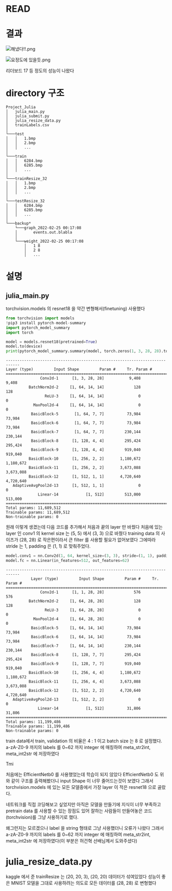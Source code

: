 # READ

# 결과

![해냈다!!.png](READ%2025ac3/%ED%95%B4%EB%83%88%EB%8B%A4!!.png)

![요정도에 있을듯.png](READ%2025ac3/%EC%9A%94%EC%A0%95%EB%8F%84%EC%97%90_%EC%9E%88%EC%9D%84%EB%93%AF.png)

리더보드 17 등 정도의 성능이 나왔다

# directory 구조

```
Project_Julia
│   julia_main.py
│   julia_submit.py
│   julia_resize_data.py
│   trainLabels.csv
│
└───test
│   │   1.bmp
│   │   2.bmp
│   │   ...   
│   
└───train
│   │   6284.bmp
│   │   6285.bmp
│   │   ...
│   
└───trainResize_32
│   │   1.bmp
│   │   2.bmp
│   │   ...   
│   
└───testResize_32
│   │   6284.bmp
│   │   6285.bmp
│   │   ...
│
└───backup*
    └───graph_2022-02-25 00:17:08
    │       events.out.blabla  
    │
    └───weight_2022-02-25 00:17:08
        │   1 8
        │   2 8
        │   ...
```

# 설명

## julia_main.py

torchvision.models 의 resnet18 을 약간 변형해서(finetuning) 사용했다

```python
from torchvision import models
!pip3 install pytorch-model-summary
import pytorch_model_summary
import torch

model = models.resnet18(pretrained=True)
model.to(device)
print(pytorch_model_summary.summary(model, torch.zeros(1, 3, 28, 28).to(device), show_input=True))
```

```
----------------------------------------------------------------------------
Layer (type)         Input Shape         Param #     Tr. Param #
============================================================================
               Conv2d-1      [1, 3, 28, 28]           9,408           9,408
          BatchNorm2d-2     [1, 64, 14, 14]             128             128
                 ReLU-3     [1, 64, 14, 14]               0               0
            MaxPool2d-4     [1, 64, 14, 14]               0               0
           BasicBlock-5       [1, 64, 7, 7]          73,984          73,984
           BasicBlock-6       [1, 64, 7, 7]          73,984          73,984
           BasicBlock-7       [1, 64, 7, 7]         230,144         230,144
           BasicBlock-8      [1, 128, 4, 4]         295,424         295,424
           BasicBlock-9      [1, 128, 4, 4]         919,040         919,040
          BasicBlock-10      [1, 256, 2, 2]       1,180,672       1,180,672
          BasicBlock-11      [1, 256, 2, 2]       3,673,088       3,673,088
          BasicBlock-12      [1, 512, 1, 1]       4,720,640       4,720,640
   AdaptiveAvgPool2d-13      [1, 512, 1, 1]               0               0
              Linear-14            [1, 512]         513,000         513,000
============================================================================
Total params: 11,689,512
Trainable params: 11,689,512
Non-trainable params: 0
```

원래 이렇게 생겼는데 다음 코드를 추가해서 처음과 끝의 layer 만 바꿨다
처음에 있는 layer 인 conv1 의 kernel size 는 (5, 5) 에서 (3, 3) 으로 바꿨다
training data 의 사이즈가 (28, 28) 로 작은편이라서 큰 filter 를 사용할 필요가 없어보였다
그에따라 stride 는 1, padding 은 (1, 1) 로 맞춰주었다.

```python
model.conv1 = nn.Conv2d(1, 64, kernel_size=(3, 3), stride=(1, 1), padding=(1, 1), bias=False)
model.fc = nn.Linear(in_features=512, out_features=62)
```

```
----------------------------------------------------------------------------
           Layer (type)         Input Shape         Param #     Tr. Param #
============================================================================
               Conv2d-1      [1, 1, 28, 28]             576             576
          BatchNorm2d-2     [1, 64, 28, 28]             128             128
                 ReLU-3     [1, 64, 28, 28]               0               0
            MaxPool2d-4     [1, 64, 28, 28]               0               0
           BasicBlock-5     [1, 64, 14, 14]          73,984          73,984
           BasicBlock-6     [1, 64, 14, 14]          73,984          73,984
           BasicBlock-7     [1, 64, 14, 14]         230,144         230,144
           BasicBlock-8      [1, 128, 7, 7]         295,424         295,424
           BasicBlock-9      [1, 128, 7, 7]         919,040         919,040
          BasicBlock-10      [1, 256, 4, 4]       1,180,672       1,180,672
          BasicBlock-11      [1, 256, 4, 4]       3,673,088       3,673,088
          BasicBlock-12      [1, 512, 2, 2]       4,720,640       4,720,640
   AdaptiveAvgPool2d-13      [1, 512, 2, 2]               0               0
              Linear-14            [1, 512]          31,806          31,806
============================================================================
Total params: 11,199,486
Trainable params: 11,199,486
Non-trainable params: 0
```

train data에서 train, validation 의 비율은 4 : 1 이고
batch size 는 8 로 설정했다.
a-zA-Z0-9 까지의 labels 를 0~62 까지 integer 에 매칭하여 meta_str2int, meta_int2str 에 저장하였다

Tmi

처음에는 EfficientNetb0 를 사용했었는데 학습이 되지 않았다
EfficientNetb0 도 위와 같이 구조를 출력해봤더니 input Shape 이 너무 줄어드는것이 보였다
그래서 torchvision.models 에 있는 모든 모델중에서 가장 layer 이 적은 resnet18 으로 골랐다.

네트워크를 직접 코딩해보고 싶었지만 아직은 모델을 만들기에 지식이 너무 부족하고 
pretrain data 를 사용할 수 있는 장점도 있어 잘하는 사람들이 만들어놓은 코드(torchvision)를 그냥 사용하기로 했다.

왜그런지는 모르겠으나 label 을 string 형태로 그냥 사용했더니 오류가 나왔다
그래서 a-zA-Z0-9 까지의 labels 를 0~62 까지 integer 에 매칭하여 meta_str2int, meta_int2str 에 저장하였다(이 부분은 허건혁 선배님께서 도와주셨다)

# julia_resize_data.py

kaggle 에서 준 trainResize 는 (20, 20, 3), (20, 20) 데이터가 섞여있었다
성능이 좋은 MNIST 모델을 그대로 사용하려는 의도로 모든 데이터를 (28, 28) 로 변형했다